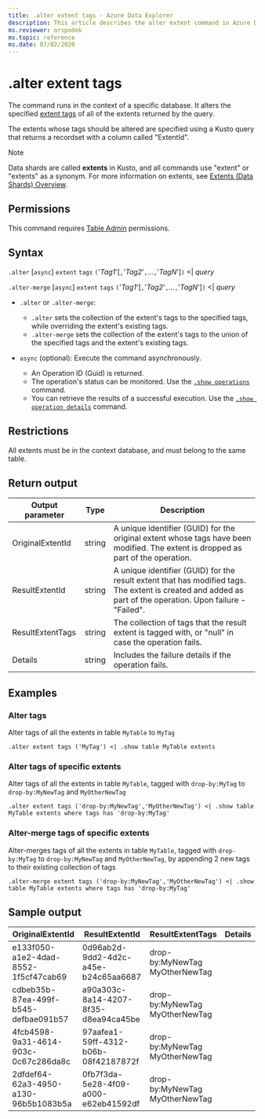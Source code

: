 ```yaml
---
title: .alter extent tags - Azure Data Explorer
description: This article describes the alter extent command in Azure Data Explorer.
ms.reviewer: orspodek
ms.topic: reference
ms.date: 07/02/2020
---
```


# .alter extent tags

The command runs in the context of a specific database. It alters the specified [extent tags](extents-overview.md#extent-tagging) of all of the extents returned by the query.

The extents whose tags should be altered are specified using a Kusto query that returns a recordset with a column called "ExtentId".

> [!NOTE]
> Data shards are called **extents** in Kusto, and all commands use "extent" or "extents" as a synonym.
> For more information on extents, see [Extents (Data Shards) Overview](extents-overview.md).

## Permissions

This command requires [Table Admin](access-control/role-based-access-control.md) permissions.

## Syntax

`.alter` [`async`] `extent` `tags` `(`'*Tag1*'[`,`'*Tag2*'`,`...`,`'*TagN*']`)` <| *query*

`.alter-merge` [`async`] `extent` `tags` `(`'*Tag1*'[`,`'*Tag2*'`,`...`,`'*TagN*']`)` <| *query*

* `.alter` or `.alter-merge`:
  * `.alter` sets the collection of the extent's tags to the specified tags, while overriding the extent's existing tags.
  * `.alter-merge` sets the collection of the extent's tags to the union of the specified tags and the extent's existing tags.

* `async` (optional): Execute the command asynchronously.
   * An Operation ID (Guid) is returned. 
   * The operation's status can be monitored. Use the [`.show operations`](operations.md#show-operations) command.
   * You can retrieve the results of a successful execution. Use the [`.show operation details`](operations.md#show-operation-details) command.

## Restrictions

All extents must be in the context database, and must belong to the same table.

## Return output

|Output parameter |Type |Description|
|---|---|---|
|OriginalExtentId |string |A unique identifier (GUID) for the original extent whose tags have been modified. The extent is dropped as part of the operation.|
|ResultExtentId |string |A unique identifier (GUID) for the result extent that has modified tags. The extent is created and added as part of the operation. Upon failure - "Failed".|
|ResultExtentTags |string |The collection of tags that the result extent is tagged with, or "null" in case the operation fails.|
|Details |string |Includes the failure details if the operation fails.|

## Examples

### Alter tags 

Alter tags of all the extents in table `MyTable` to `MyTag`

```kusto
.alter extent tags ('MyTag') <| .show table MyTable extents
```

### Alter tags of specific extents

Alter tags of all the extents in table `MyTable`, tagged with `drop-by:MyTag` to `drop-by:MyNewTag` and `MyOtherNewTag`

```kusto
.alter extent tags ('drop-by:MyNewTag','MyOtherNewTag') <| .show table MyTable extents where tags has 'drop-by:MyTag'
```

### Alter-merge tags of specific extents

Alter-merges tags of all the extents in table `MyTable`, tagged with `drop-by:MyTag` to `drop-by:MyNewTag` and `MyOtherNewTag`, by
appending 2 new tags to their existing collection of tags

```kusto
.alter-merge extent tags ('drop-by:MyNewTag','MyOtherNewTag') <| .show table MyTable extents where tags has 'drop-by:MyTag'
```


## Sample output

|OriginalExtentId |ResultExtentId | ResultExtentTags | Details
|---|---|---|---
|e133f050-a1e2-4dad-8552-1f5cf47cab69 |0d96ab2d-9dd2-4d2c-a45e-b24c65aa6687 | drop-by:MyNewTag MyOtherNewTag| 
|cdbeb35b-87ea-499f-b545-defbae091b57 |a90a303c-8a14-4207-8f35-d8ea94ca45be | drop-by:MyNewTag MyOtherNewTag| 
|4fcb4598-9a31-4614-903c-0c67c286da8c |97aafea1-59ff-4312-b06b-08f42187872f | drop-by:MyNewTag MyOtherNewTag| 
|2dfdef64-62a3-4950-a130-96b5b1083b5a |0fb7f3da-5e28-4f09-a000-e62eb41592df | drop-by:MyNewTag MyOtherNewTag| 
